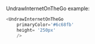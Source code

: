 UndrawInternetOnTheGo example:
```js 
<UndrawInternetOnTheGo
    primaryColor='#6c68fb'
    height= '250px'
    />
```